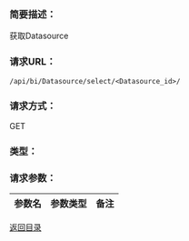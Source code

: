### **简要描述：**

获取Datasource

### **请求URL：**

`/api/bi/Datasource/select/<Datasource_id>/`

### **请求方式：**

GET

### **类型：**

### **请求参数：**

|参数名|参数类型|备注|
|:--|:--|:--|

[返回目录](../base.md)